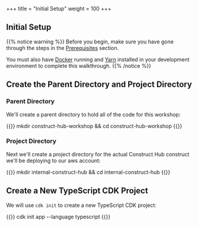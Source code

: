 +++
title = "Initial Setup"
weight = 100
+++

## Initial Setup

{{% notice warning %}}
Before you begin, make sure you have gone through the steps in the [Prerequisites](/15-prerequisites.html) section.

You must also have <a href="https://docs.docker.com/get-docker/" target="_blank">Docker</a> running and <a href="https://yarnpkg.com/getting-started/install" target="_blank">Yarn</a> installed in your development environment to complete this walkthrough.
{{% /notice %}}

## Create the Parent Directory and Project Directory

### Parent Directory 
We'll create a parent directory to hold all of the code for this workshop:

{{<highlight bash>}}
mkdir construct-hub-workshop && cd construct-hub-workshop
{{</highlight>}}

### Project Directory
Next we'll create a project directory for the actual Construct Hub construct we'll be deploying to our aws account:

{{<highlight bash>}}
mkdir internal-construct-hub && cd internal-construct-hub
{{</highlight>}}

## Create a New TypeScript CDK Project

We will use `cdk init` to create a new TypeScript CDK project:

{{<highlight bash>}}
cdk init app --language typescript
{{</highlight>}}
